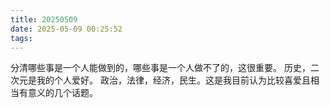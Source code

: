 ```yaml
---
title: 20250509
date: 2025-05-09 00:25:52
tags:
---
```


分清哪些事是一个人能做到的，哪些事是一个人做不了的，这很重要。
历史，二次元是我的个人爱好。
政治，法律，经济，民生。这是我目前认为比较喜爱且相当有意义的几个话题。
